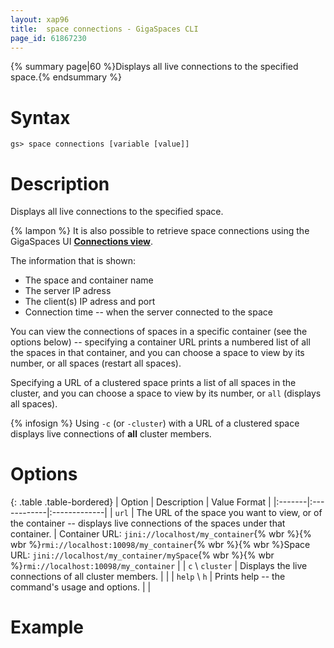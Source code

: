 ```yaml
---
layout: xap96
title:  space connections - GigaSpaces CLI
page_id: 61867230
---
```


{% summary page|60 %}Displays all live connections to the specified space.{% endsummary %}

# Syntax

    gs> space connections [variable [value]]

# Description

Displays all live connections to the specified space.

{% lampon %} It is also possible to retrieve space connections using the GigaSpaces UI **[Connections view](/xap96/connections-view---gigaspaces-browser.html)**.

The information that is shown:

- The space and container name
- The server IP adress
- The client(s) IP adress and port
- Connection time -- when the server connected to the space

You can view the connections of spaces in a specific container (see the options below) -- specifying a container URL prints a numbered list of all the spaces in that container, and you can choose a space to view by its number, or all spaces (restart all spaces).

Specifying a URL of a clustered space prints a list of all spaces in the cluster, and you can choose a space to view by its number, or `all` (displays all spaces).

{% infosign %} Using `-c` (or `-cluster`) with a URL of a clustered space displays live connections of **all** cluster members.

# Options

{: .table .table-bordered}
| Option | Description | Value Format |
|:-------|:------------|:-------------|
| `url` | The URL of the space you want to view, or of the container -- displays live connections of the spaces under that container. | Container URL: `jini://localhost/my_container`{% wbr %}{% wbr %}`rmi://localhost:10098/my_container`{% wbr %}{% wbr %}Space URL: `jini://localhost/my_container/mySpace`{% wbr %}{% wbr %}`rmi://localhost:10098/my_container` |
| `c` \ `cluster` | Displays the live connections of all cluster members. | |
| `help` \ `h` | Prints help -- the command's usage and options. | |

# Example

